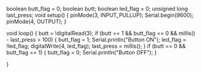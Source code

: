 
boolean butt_flag = 0;
boolean butt;
boolean led_flag = 0;
unsigned long last_press;
void setup() {
  pinMode(3, INPUT_PULLUP);
  Serial.begin(9600);
  pinMode(4, OUTPUT);
}

void loop() {
  butt = !digitalRead(3);
  if (butt == 1 && butt_flag == 0 && millis() - last_press > 100) {
    butt_flag = 1;
    Serial.println("Button ON");
    led_flag = !led_flag;
    digitalWrite(4, led_flag);
    last_press = millis();
  }
  if (butt == 0 && butt_flag == 1) {
    butt_flag = 0;
    Serial.println("Button OFF");
  }

}
